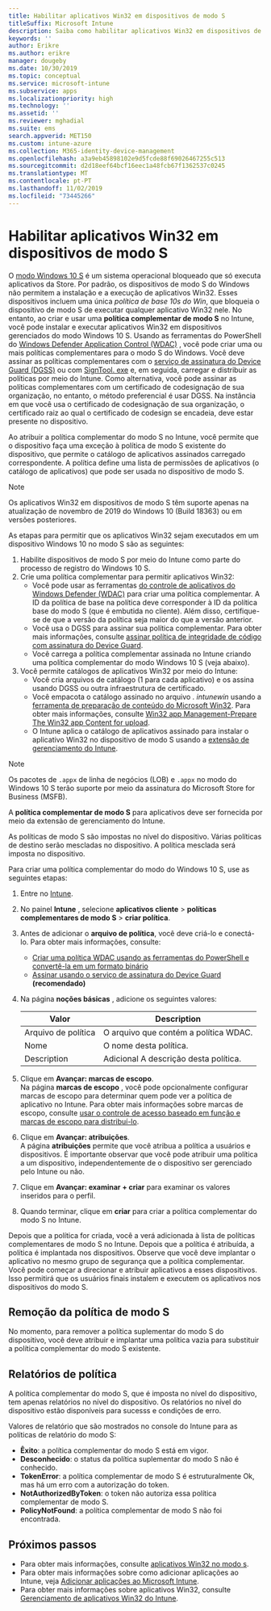 ```yaml
---
title: Habilitar aplicativos Win32 em dispositivos de modo S
titleSuffix: Microsoft Intune
description: Saiba como habilitar aplicativos Win32 em dispositivos de modo S usando Microsoft Intune.
keywords: ''
author: Erikre
ms.author: erikre
manager: dougeby
ms.date: 10/30/2019
ms.topic: conceptual
ms.service: microsoft-intune
ms.subservice: apps
ms.localizationpriority: high
ms.technology: ''
ms.assetid: ''
ms.reviewer: mghadial
ms.suite: ems
search.appverid: MET150
ms.custom: intune-azure
ms.collection: M365-identity-device-management
ms.openlocfilehash: a3a9eb45898102e9d5fcde88f69026467255c513
ms.sourcegitcommit: d2d18eef64bcf16eec1a48fcb67f1362537c0245
ms.translationtype: MT
ms.contentlocale: pt-PT
ms.lasthandoff: 11/02/2019
ms.locfileid: "73445266"
---
```

# <a name="enable-win32-apps-on-s-mode-devices"></a>Habilitar aplicativos Win32 em dispositivos de modo S

O [modo Windows 10 S](https://docs.microsoft.com/windows/deployment/s-mode) é um sistema operacional bloqueado que só executa aplicativos da Store. Por padrão, os dispositivos de modo S do Windows não permitem a instalação e a execução de aplicativos Win32. Esses dispositivos incluem uma única *política de base 10s do Win*, que bloqueia o dispositivo de modo S de executar qualquer aplicativo Win32 nele. No entanto, ao criar e usar uma **política complementar de modo S** no Intune, você pode instalar e executar aplicativos Win32 em dispositivos gerenciados do modo Windows 10 S. Usando as ferramentas do PowerShell do [Windows Defender Application Control (WDAC)](https://docs.microsoft.com/windows/security/threat-protection/windows-defender-application-control/windows-defender-application-control) , você pode criar uma ou mais políticas complementares para o modo S do Windows. Você deve assinar as políticas complementares com o [serviço de assinatura do Device Guard (DGSS)](https://go.microsoft.com/fwlink/?linkid=2095629) ou com [SignTool. exe](https://docs.microsoft.com/windows/security/threat-protection/windows-defender-application-control/signing-policies-with-signtool) e, em seguida, carregar e distribuir as políticas por meio do Intune. Como alternativa, você pode assinar as políticas complementares com um certificado de codesignação de sua organização, no entanto, o método preferencial é usar DGSS. Na instância em que você usa o certificado de codesignação de sua organização, o certificado raiz ao qual o certificado de codesign se encadeia, deve estar presente no dispositivo.

Ao atribuir a política complementar do modo S no Intune, você permite que o dispositivo faça uma exceção à política de modo S existente do dispositivo, que permite o catálogo de aplicativos assinados carregado correspondente. A política define uma lista de permissões de aplicativos (o catálogo de aplicativos) que pode ser usada no dispositivo de modo S.

> [!NOTE]
> Os aplicativos Win32 em dispositivos de modo S têm suporte apenas na atualização de novembro de 2019 do Windows 10 (Build 18363) ou em versões posteriores.

<!-- Add WDAC tooling diagram  -->

As etapas para permitir que os aplicativos Win32 sejam executados em um dispositivo Windows 10 no modo S são as seguintes:

1. Habilite dispositivos de modo S por meio do Intune como parte do processo de registro do Windows 10 S.
2. Crie uma política complementar para permitir aplicativos Win32:
   - Você pode usar as ferramentas [do controle de aplicativos do Windows Defender (WDAC)](https://docs.microsoft.com/windows/security/threat-protection/windows-defender-application-control/windows-defender-application-control) para criar uma política complementar. A ID da política de base na política deve corresponder à ID da política base do modo S (que é embutida no cliente). Além disso, certifique-se de que a versão da política seja maior do que a versão anterior.
   - Você usa o DGSS para assinar sua política complementar. Para obter mais informações, consulte [assinar política de integridade de código com assinatura do Device Guard](https://docs.microsoft.com/microsoft-store/sign-code-integrity-policy-with-device-guard-signing).
   - Você carrega a política complementar assinada no Intune criando uma política complementar do modo Windows 10 S (veja abaixo).
3. Você permite catálogos de aplicativos Win32 por meio do Intune:
   - Você cria arquivos de catálogo (1 para cada aplicativo) e os assina usando DGSS ou outra infraestrutura de certificado.
   - Você empacota o catálogo assinado no arquivo *. intunewin* usando a [ferramenta de preparação de conteúdo do Microsoft Win32](https://go.microsoft.com/fwlink/?linkid=2065730). Para obter mais informações, consulte [Win32 app Management-Prepare The Win32 app Content for upload](~/apps/apps-win32-app-management.md#prepare-the-win32-app-content-for-upload).
   - O Intune aplica o catálogo de aplicativos assinado para instalar o aplicativo Win32 no dispositivo de modo S usando a [extensão de gerenciamento do Intune](~/apps/intune-management-extension.md).

> [!NOTE]
> Os pacotes de `.appx` de linha de negócios (LOB) e `.appx` no modo do Windows 10 S terão suporte por meio da assinatura do Microsoft Store for Business (MSFB).
>
> A **política complementar de modo S** para aplicativos deve ser fornecida por meio da extensão de gerenciamento do Intune.
>
> As políticas de modo S são impostas no nível do dispositivo. Várias políticas de destino serão mescladas no dispositivo. A política mesclada será imposta no dispositivo.

Para criar uma política complementar do modo do Windows 10 S, use as seguintes etapas:

1. Entre no [Intune](https://go.microsoft.com/fwlink/?linkid=2090973).
2. No painel **Intune** , selecione **aplicativos cliente** > **políticas complementares de modo S** > **criar política**.
3. Antes de adicionar o **arquivo de política**, você deve criá-lo e conectá-lo. Para obter mais informações, consulte:
    - [Criar uma política WDAC usando as ferramentas do PowerShell e convertê-la em um formato binário](https://go.microsoft.com/fwlink/?linkid=2095387)
    - [Assinar usando o serviço de assinatura do Device Guard](https://go.microsoft.com/fwlink/?linkid=2095629) **(recomendado)**

4. Na página **noções básicas** , adicione os seguintes valores:

    | Valor | Description |
    |--------------|------------------------------------------------|
    | Arquivo de política | O arquivo que contém a política WDAC. |
    | Nome | O nome desta política. |
    | Description | Adicional A descrição desta política. |

5. Clique em **Avançar: marcas de escopo**.<br>
   Na página **marcas de escopo** , você pode opcionalmente configurar marcas de escopo para determinar quem pode ver a política de aplicativo no Intune. Para obter mais informações sobre marcas de escopo, consulte [usar o controle de acesso baseado em função e marcas de escopo para distribuí-lo](~/fundamentals/scope-tags.md).

6. Clique em **Avançar: atribuições**.<br>
   A página **atribuições** permite que você atribua a política a usuários e dispositivos. É importante observar que você pode atribuir uma política a um dispositivo, independentemente de o dispositivo ser gerenciado pelo Intune ou não.
7. Clique em **Avançar: examinar + criar** para examinar os valores inseridos para o perfil.
8. Quando terminar, clique em **criar** para criar a política complementar do modo S no Intune. 

Depois que a política for criada, você a verá adicionada à lista de políticas complementares de modo S no Intune. Depois que a política é atribuída, a política é implantada nos dispositivos. Observe que você deve implantar o aplicativo no mesmo grupo de segurança que a política complementar. Você pode começar a direcionar e atribuir aplicativos a esses dispositivos. Isso permitirá que os usuários finais instalem e executem os aplicativos nos dispositivos do modo S.

## <a name="removal-of-s-mode-policy"></a>Remoção da política de modo S

No momento, para remover a política suplementar do modo S do dispositivo, você deve atribuir e implantar uma política vazia para substituir a política complementar do modo S existente.

## <a name="policy-reporting"></a>Relatórios de política

A política complementar do modo S, que é imposta no nível do dispositivo, tem apenas relatórios no nível do dispositivo. Os relatórios no nível do dispositivo estão disponíveis para sucesss e condições de erro. 

Valores de relatório que são mostrados no console do Intune para as políticas de relatório do modo S:
- **Êxito**: a política complementar do modo S está em vigor.
- **Desconhecido**: o status da política suplementar do modo S não é conhecido.
- **TokenError**: a política complementar de modo S é estruturalmente Ok, mas há um erro com a autorização do token.
- **NotAuthorizedByToken**: o token não autoriza essa política complementar de modo S.
- **PolicyNotFound**: a política complementar de modo S não foi encontrada.

## <a name="next-steps"></a>Próximos passos

- Para obter mais informações, consulte [aplicativos Win32 no modo s](https://docs.microsoft.com/windows/security/threat-protection/windows-defender-application-control/lob-win32-apps-on-s).
- Para obter mais informações sobre como adicionar aplicações ao Intune, veja [Adicionar aplicações ao Microsoft Intune](apps-add.md).
- Para obter mais informações sobre aplicativos Win32, consulte [Gerenciamento de aplicativos Win32 do Intune](~/apps/apps-win32-app-management.md).
